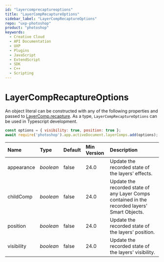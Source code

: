 ```yaml
---
id: "layercomprecaptureoptions"
title: "LayerCompRecaptureOptions"
sidebar_label: "LayerCompRecaptureOptions"
repo: "uxp-photoshop"
product: "photoshop"
keywords:
  - Creative Cloud
  - API Documentation
  - UXP
  - Plugins
  - JavaScript
  - ExtendScript
  - SDK
  - C++
  - Scripting
---
```


# LayerCompRecaptureOptions

An object literal can be constructed with any of the following properties and passed to [LayerComp.recapture](/ps_reference/classes/layercomp/#recapture).
As a type, `LayerCompRecaptureOptions` can be used in Typescript development.

```javascript
const options = { visibility: true, position: true };
await require('photoshop').app.activeDocument.layerComps.add(options);
```

| Name | Type | Default | Min Version | Description |
| :------ | :------ | :------ | :------ | :------ |
| appearance | *boolean* | false | 24.0 | Update the recorded state of the layers&#x27; effects. |
| childComp | *boolean* | false | 24.0 | Update the recorded state of any Layer Comps contained in the recorded layers&#x27; Smart Objects. |
| position | *boolean* | false | 24.0 | Update the recorded state of the layers&#x27; position. |
| visibility | *boolean* | false | 24.0 | Update the recorded state of the layers&#x27; visibility. |
